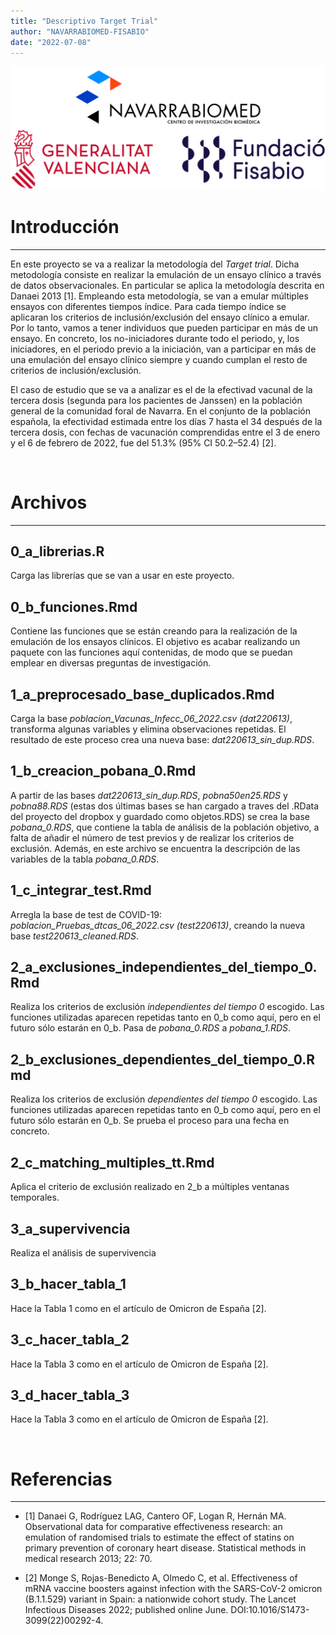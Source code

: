 ```yaml
---
title: "Descriptivo Target Trial"
author: "NAVARRABIOMED-FISABIO"
date: "2022-07-08"
---
```


![](logo_compuesto.png)

# Introducción

*****

En este proyecto se va a realizar la metodología del *Target trial*. Dicha metodología consiste en realizar la emulación de un ensayo clínico a través de datos observacionales. En particular se aplica la metodología descrita en Danaei 2013 [1]. Empleando esta metodología, se van a emular múltiples ensayos con diferentes tiempos índice. Para cada tiempo índice se aplicaran los criterios de inclusión/exclusión del ensayo clínico a emular. Por lo tanto, vamos a tener individuos que pueden participar en más de un ensayo. En concreto, los no-iniciadores durante todo el periodo, y, los iniciadores, en el periodo previo a la iniciación, van a participar en más de una emulación del ensayo clínico siempre y cuando cumplan el resto de criterios de inclusión/exclusión.

El caso de estudio que se va a analizar es el de la efectivad vacunal de la tercera dosis (segunda para los pacientes de Janssen) en la población general de la comunidad foral de Navarra. En el conjunto de la población española, la efectividad estimada entre los días 7 hasta el 34 después de la tercera dosis, con fechas de vacunación comprendidas entre el 3 de enero y el 6 de febrero de 2022, fue del 51.3% (95% CI 50.2–52.4) [2]. 

<br>

# Archivos

***

## 0_a_librerias.R

Carga las librerías que se van a usar en este proyecto.

## 0_b_funciones.Rmd

Contiene las funciones que se están creando para la realización de la emulación de los ensayos clínicos. El objetivo es acabar realizando un paquete con las funciones aquí contenidas, de modo que se puedan emplear en diversas preguntas de investigación.

## 1_a_preprocesado_base_duplicados.Rmd

Carga la base *poblacion_Vacunas_Infecc_06_2022.csv (dat220613)*, transforma algunas variables y elimina observaciones repetidas. El resultado de este proceso crea una nueva base: *dat220613_sin_dup.RDS*.

## 1_b_creacion_pobana_0.Rmd

A partir de las bases *dat220613_sin_dup.RDS*, *pobna50en25.RDS* y *pobna88.RDS* (estas dos últimas bases se han cargado a traves del .RData del proyecto del dropbox y guardado como objetos.RDS) se crea la base *pobana_0.RDS*, que contiene la tabla de análisis de la población objetivo, a falta de añadir el número de test previos y de realizar los criterios de exclusión. Además, en este archivo se encuentra la descripción de las variables de la tabla *pobana_0.RDS*.

## 1_c_integrar_test.Rmd

Arregla la base de test de COVID-19: *poblacion_Pruebas_dtcas_06_2022.csv (test220613)*, creando la nueva base *test220613_cleaned.RDS*.

## 2_a_exclusiones_independientes_del_tiempo_0.Rmd

Realiza los criterios de exclusión *independientes del tiempo 0* escogido. Las funciones utilizadas aparecen repetidas tanto en 0_b como aquí, pero en el futuro sólo estarán en 0_b. Pasa de *pobana_0.RDS* a *pobana_1.RDS*.

## 2_b_exclusiones_dependientes_del_tiempo_0.Rmd

Realiza los criterios de exclusión *dependientes del tiempo 0* escogido. Las funciones utilizadas aparecen repetidas tanto en 0_b como aquí, pero en el futuro sólo estarán en 0_b. Se prueba el proceso para una fecha en concreto.

## 2_c_matching_multiples_tt.Rmd

Aplica el criterio de exclusión realizado en 2_b a múltiples ventanas temporales.

## 3_a_supervivencia

Realiza el análisis de supervivencia

## 3_b_hacer_tabla_1

Hace la Tabla 1 como en el artículo de Omicron de España [2].

## 3_c_hacer_tabla_2

Hace la Tabla 3 como en el artículo de Omicron de España [2].

## 3_d_hacer_tabla_3

Hace la Tabla 3 como en el artículo de Omicron de España [2].

<br>

# Referencias

***

- [1] Danaei G, Rodríguez LAG, Cantero OF, Logan R, Hernán MA. Observational data for comparative effectiveness research: an emulation of randomised trials to estimate the effect of statins on primary prevention of coronary heart disease. Statistical methods in medical research 2013; 22: 70.

- [2] Monge S, Rojas-Benedicto A, Olmedo C, et al. Effectiveness of mRNA vaccine boosters against infection with the SARS-CoV-2 omicron (B.1.1.529) variant in Spain: a nationwide cohort study. The Lancet Infectious Diseases 2022; published online June. DOI:10.1016/S1473-3099(22)00292-4.

